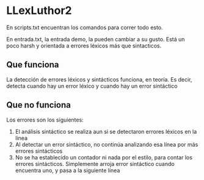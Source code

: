 # LLexLuthor2

En scripts.txt encuentran los comandos para correr todo esto. 

En entrada.txt, la entrada demo, la pueden cambiar a su gusto. Está un poco harsh y orientada a errores léxicos más que sintacticos. 

## Que funciona
La detección de errores léxicos y sintácticos funciona, en teoría. Es decir, detecta cuando hay un error léxico y cuando hay un error sintáctico

## Que no funciona
Los errores son los siguientes:
1. El análisis sintáctico se realiza aun si se detectaron errores léxicos en la linea
2. Al detectar un error sintáctico, no continúa analizando esa línea por más errores sintácticos
3. No se ha establecido un contador ni nada por el estilo, para contar los errores sintácticos. Simplemente arroja error sintáctico cuando encuentra uno, y pasa a la siguiente línea
